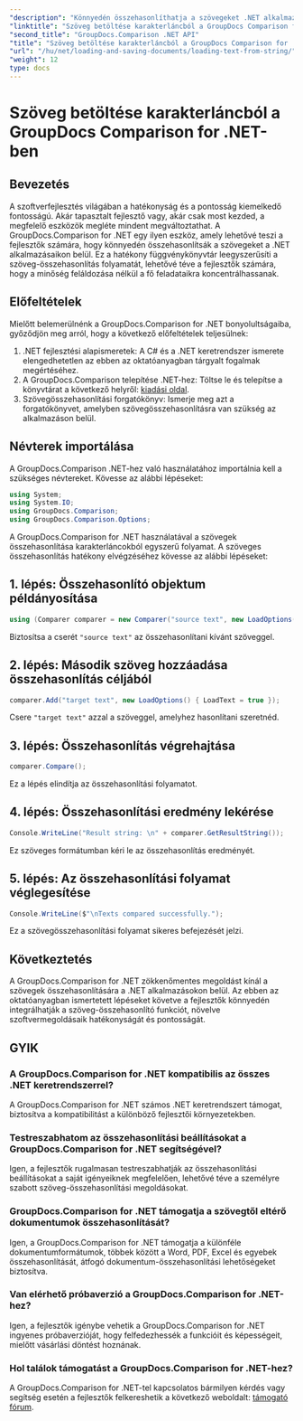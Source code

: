 ```yaml
---
"description": "Könnyedén összehasonlíthatja a szövegeket .NET alkalmazásokon belül a GroupDocs.Comparison könyvtár segítségével. Növelheti a hatékonyságot és a pontosságot a zökkenőmentes integrációval."
"linktitle": "Szöveg betöltése karakterláncból a GroupDocs Comparison for .NET-ben"
"second_title": "GroupDocs.Comparison .NET API"
"title": "Szöveg betöltése karakterláncból a GroupDocs Comparison for .NET-ben"
"url": "/hu/net/loading-and-saving-documents/loading-text-from-string/"
"weight": 12
type: docs
---
```

# Szöveg betöltése karakterláncból a GroupDocs Comparison for .NET-ben

## Bevezetés
A szoftverfejlesztés világában a hatékonyság és a pontosság kiemelkedő fontosságú. Akár tapasztalt fejlesztő vagy, akár csak most kezded, a megfelelő eszközök megléte mindent megváltoztathat. A GroupDocs.Comparison for .NET egy ilyen eszköz, amely lehetővé teszi a fejlesztők számára, hogy könnyedén összehasonlítsák a szövegeket a .NET alkalmazásaikon belül. Ez a hatékony függvénykönyvtár leegyszerűsíti a szöveg-összehasonlítás folyamatát, lehetővé téve a fejlesztők számára, hogy a minőség feláldozása nélkül a fő feladataikra koncentrálhassanak.
## Előfeltételek
Mielőtt belemerülnénk a GroupDocs.Comparison for .NET bonyolultságaiba, győződjön meg arról, hogy a következő előfeltételek teljesülnek:
1. .NET fejlesztési alapismeretek: A C# és a .NET keretrendszer ismerete elengedhetetlen az ebben az oktatóanyagban tárgyalt fogalmak megértéséhez.
2. A GroupDocs.Comparison telepítése .NET-hez: Töltse le és telepítse a könyvtárat a következő helyről: [kiadási oldal](https://releases.groupdocs.com/comparison/net/).
3. Szövegösszehasonlítási forgatókönyv: Ismerje meg azt a forgatókönyvet, amelyben szövegösszehasonlításra van szükség az alkalmazáson belül.

## Névterek importálása
A GroupDocs.Comparison .NET-hez való használatához importálnia kell a szükséges névtereket. Kövesse az alábbi lépéseket:

```csharp
using System;
using System.IO;
using GroupDocs.Comparison;
using GroupDocs.Comparison.Options;
```
A GroupDocs.Comparison for .NET használatával a szövegek összehasonlítása karakterláncokból egyszerű folyamat. A szöveges összehasonlítás hatékony elvégzéséhez kövesse az alábbi lépéseket:
## 1. lépés: Összehasonlító objektum példányosítása
```csharp
using (Comparer comparer = new Comparer("source text", new LoadOptions() { LoadText = true }))
```
Biztosítsa a cserét `"source text"` az összehasonlítani kívánt szöveggel.
## 2. lépés: Második szöveg hozzáadása összehasonlítás céljából
```csharp
comparer.Add("target text", new LoadOptions() { LoadText = true });
```
Csere `"target text"` azzal a szöveggel, amelyhez hasonlítani szeretnéd.
## 3. lépés: Összehasonlítás végrehajtása
```csharp
comparer.Compare();
```
Ez a lépés elindítja az összehasonlítási folyamatot.
## 4. lépés: Összehasonlítási eredmény lekérése
```csharp
Console.WriteLine("Result string: \n" + comparer.GetResultString());
```
Ez szöveges formátumban kéri le az összehasonlítás eredményét.
## 5. lépés: Az összehasonlítási folyamat véglegesítése
```csharp
Console.WriteLine($"\nTexts compared successfully.");
```
Ez a szövegösszehasonlítási folyamat sikeres befejezését jelzi.

## Következtetés
A GroupDocs.Comparison for .NET zökkenőmentes megoldást kínál a szövegek összehasonlítására a .NET alkalmazásokon belül. Az ebben az oktatóanyagban ismertetett lépéseket követve a fejlesztők könnyedén integrálhatják a szöveg-összehasonlító funkciót, növelve szoftvermegoldásaik hatékonyságát és pontosságát.
## GYIK
### A GroupDocs.Comparison for .NET kompatibilis az összes .NET keretrendszerrel?
A GroupDocs.Comparison for .NET számos .NET keretrendszert támogat, biztosítva a kompatibilitást a különböző fejlesztői környezetekben.
### Testreszabhatom az összehasonlítási beállításokat a GroupDocs.Comparison for .NET segítségével?
Igen, a fejlesztők rugalmasan testreszabhatják az összehasonlítási beállításokat a saját igényeiknek megfelelően, lehetővé téve a személyre szabott szöveg-összehasonlítási megoldásokat.
### GroupDocs.Comparison for .NET támogatja a szövegtől eltérő dokumentumok összehasonlítását?
Igen, a GroupDocs.Comparison for .NET támogatja a különféle dokumentumformátumok, többek között a Word, PDF, Excel és egyebek összehasonlítását, átfogó dokumentum-összehasonlítási lehetőségeket biztosítva.
### Van elérhető próbaverzió a GroupDocs.Comparison for .NET-hez?
Igen, a fejlesztők igénybe vehetik a GroupDocs.Comparison for .NET ingyenes próbaverzióját, hogy felfedezhessék a funkcióit és képességeit, mielőtt vásárlási döntést hoznának.
### Hol találok támogatást a GroupDocs.Comparison for .NET-hez?
A GroupDocs.Comparison for .NET-tel kapcsolatos bármilyen kérdés vagy segítség esetén a fejlesztők felkereshetik a következő weboldalt: [támogató fórum](https://forum.groupdocs.com/c/comparison/12).